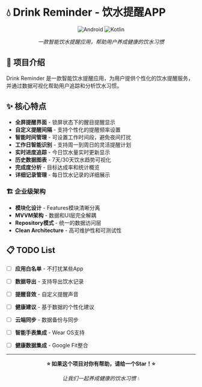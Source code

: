 # 💧 Drink Reminder - 饮水提醒APP

<div align="center">

![Android](https://img.shields.io/badge/Android-3DDC84?style=for-the-badge&logo=android&logoColor=white)
![Kotlin](https://img.shields.io/badge/kotlin-%237F52FF.svg?style=for-the-badge&logo=kotlin&logoColor=white)

*一款智能饮水提醒应用，帮助用户养成健康的饮水习惯*

</div>

## 📱 项目介绍

Drink Reminder 是一款智能饮水提醒应用，为用户提供个性化的饮水提醒服务，并通过数据可视化帮助用户追踪和分析饮水习惯。


## ✨ 核心特点
- **全屏提醒界面** - 锁屏状态下的醒目提醒显示
- **自定义提醒间隔** - 支持个性化的提醒频率设置
- **智能时间管理** - 可设置工作时间段，避免夜间打扰
- **工作日智能识别** - 支持周一到周日的灵活提醒计划
- **实时进度追踪** - 今日饮水量实时更新显示
- **历史数据图表** - 7天/30天饮水趋势可视化
- **完成度分析** - 目标达成率和统计概览
- **详细记录管理** - 每日饮水记录的详细展示


### 🏗️ 企业级架构
- **模块化设计** - Features模块清晰分离
- **MVVM架构** - 数据和UI层完全解耦
- **Repository模式** - 统一的数据访问层
- **Clean Architecture** - 高可维护性和可测试性



## 📋 TODO List

- [ ] **应用白名单** - 不打扰某些App
- [ ] **数据导出** - 支持导出饮水记录
- [ ] **提醒音效** - 自定义提醒声音
- [ ] **健康建议** - 基于数据的个性化建议
- [ ] **云端同步** - 数据备份与同步
- [ ] **智能手表集成** - Wear OS支持
- [ ] **健康数据集成** - Google Fit整合



---

<div align="center">

**⭐ 如果这个项目对你有帮助，请给一个Star！⭐**

*让我们一起养成健康的饮水习惯* 💧

</div> 

